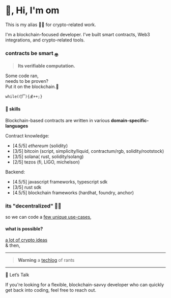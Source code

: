 # 👋, Hi, I'm om

This is my alias :genie_man: for crypto-related work.

I'm a blockchain-focused developer.
I’ve built smart contracts, Web3 integrations, and crypto-related tools.

### contracts be smart <sub>🤓</sub>

> **Its verifiable computation.**

Some code ran,\
needs to be proven?\
Put it on the blockchain.:massage:

```while(😴){💰++;}```

#### 🍳 skills

Blockchain-based contracts are written in various **domain-specific-languages**

Contract knowledge:

- [4.5/5] _ethereum_ (solidity)
- [3/5] bitcoin (script, simplicity/liquid, contractum/rgb, solidity/rootstock)
- [3/5] solana( rust, solidity/solang)
- [2/5] tezos (fi, LIGO, michelson)

Backend:
- [4.5/5] javascript frameworks, typescript sdk
- [3/5] rust sdk
- [4.5/5] blockchain frameworks (hardhat, foundry, anchor)

### its "decentralized" 🕵️‍♂️

so we can code a [few unique use-cases](https://1-om.github.io/blockchain-use-cases),

#### what is possible?

[a lot of crypto ideas](https://github.com/1-om/crypto-project-ideas)  
& then,

<!--#### some stuff for you

+ [money is like water](https://github.com/1-om/flowdefi)
+ [money is energy](https://1-om.github.io/econophysics)
+ [time is money](https://1-om.github.io/sandsoftime)
+ [isles of man](https://1-om.github.io/islesofman)

(with ♥)-->

---

> **Warning** a [techlog](https://1-om.github.io/) of rants

---

💬 Let’s Talk

If you're looking for a flexible, blockchain-savvy developer who can quickly get back into coding, feel free to reach out.
